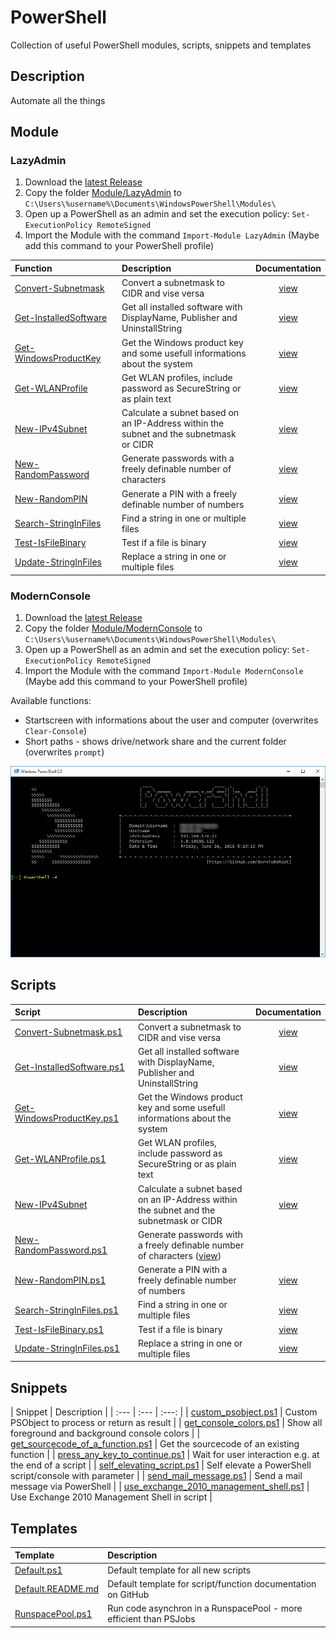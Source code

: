# PowerShell
Collection of useful PowerShell modules, scripts, snippets and templates

## Description

Automate all the things

## Module

### LazyAdmin

1. Download the [latest Release](https://github.com/BornToBeRoot/PowerShell/releases/latest)
2. Copy the folder [Module/LazyAdmin](Module/LazyAdmin) to `C:\Users\%username%\Documents\WindowsPowerShell\Modules\`
3. Open up a PowerShell as an admin and set the execution policy: `Set-ExecutionPolicy RemoteSigned`
4. Import the Module with the command `Import-Module LazyAdmin` (Maybe add this command to your PowerShell profile) 

| Function&nbsp;&nbsp;&nbsp;&nbsp;&nbsp;&nbsp;&nbsp;&nbsp;&nbsp;&nbsp;&nbsp;&nbsp;&nbsp;&nbsp;&nbsp;&nbsp;&nbsp;&nbsp;&nbsp;&nbsp;&nbsp;&nbsp;&nbsp;&nbsp;&nbsp; | Description | Documentation | 
| :--- | :--- | :---: |
| [Convert-Subnetmask](Module/LazyAdmin/Convert-Subnetmask.ps1) | Convert a subnetmask to CIDR and vise versa | [view](Documentation/Convert-Subnetmask.README.md) |
| [Get-InstalledSoftware](Module/LazyAdmin/Get-InstalledSoftware.ps1) | Get all installed software with DisplayName, Publisher and UninstallString | [view](Documentation/Get-InstalledSoftware.README.md) |
| [Get-WindowsProductKey](Module/LazyAdmin/Get-WindowsProductKey.ps1) | Get the Windows product key and some usefull informations about the system | [view](Documentation/Get-WindowsProductKey.README.md) |
| [Get-WLANProfile](Module/LazyAdmin/Get-WLANProfile.ps1) | Get WLAN profiles, include password as SecureString or as plain text | [view ](Documentation/Get-WLANProfile.README.md) |
| [New-IPv4Subnet](Module/LazyAdmin/New-IPv4Subnet.ps1) | Calculate a subnet based on an IP-Address within the subnet and the subnetmask or CIDR | [view](Documentation/New-IPv4Subnet.README.md) |
| [New-RandomPassword](Module/LazyAdmin/New-RandomPassword.ps1) | Generate passwords with a freely definable number of characters | [view](Documentation/New-RandomPassword.README.md) |
| [New-RandomPIN](Module/LazyAdmin/New-RandomPIN.ps1) | Generate a PIN with a freely definable number of numbers | [view ](Documentation/New-RandomPIN.README.md) |
| [Search-StringInFiles](Module/LazyAdmin/Search-StringInFiles.ps1) | Find a string in one or multiple files | [view ](Documentation/Search-StringInFiles.README.md) |
| [Test-IsFileBinary](Module/LazyAdmin/Test-IsFileBinary.ps1) | Test if a file is binary | [view ](Documentation/Test-IsFileBinary.README.md) |
| [Update-StringInFiles](Module/LazyAdmin/Update-StringInFiles.ps1) | Replace a string in one or multiple files | [view ](Documentation/Update-StringInFiles.README.md)

### ModernConsole 

1. Download the [latest Release](https://github.com/BornToBeRoot/PowerShell/releases/latest) 
2. Copy the folder [Module/ModernConsole](Module/ModernConsole) to `C:\Users\%username%\Documents\WindowsPowerShell\Modules\`
3. Open up a PowerShell as an admin and set the execution policy: `Set-ExecutionPolicy RemoteSigned`
4. Import the Module with the command `Import-Module ModernConsole`  (Maybe add this command to your PowerShell profile)

Available functions:

* Startscreen with informations about the user and computer (overwrites `Clear-Console`)
* Short paths - shows drive/network share and the current folder (overwrites `prompt`)

![Screenshot](/Documentation/Images/ModernConsole.png?raw=true)

## Scripts

| Script&nbsp;&nbsp;&nbsp;&nbsp;&nbsp;&nbsp;&nbsp;&nbsp;&nbsp;&nbsp;&nbsp;&nbsp;&nbsp;&nbsp;&nbsp;&nbsp;&nbsp;&nbsp;&nbsp;&nbsp;&nbsp;&nbsp;&nbsp;&nbsp;&nbsp;&nbsp;&nbsp;&nbsp;&nbsp;&nbsp;&nbsp;&nbsp;&nbsp;&nbsp;&nbsp;&nbsp;&nbsp; | Description | Documentation | 
| :--- | :--- | :---: |
| [Convert-Subnetmask.ps1](Scripts/Convert-Subnetmask.ps1) | Convert a subnetmask to CIDR and vise versa | [view ](Documentation/Convert-Subnetmask.README.md) |
| [Get-InstalledSoftware.ps1](Scripts/Get-InstalledSoftware.ps1) | Get all installed software with DisplayName, Publisher and UninstallString | [view](Documentation/Get-InstalledSoftware.README.md) |
| [Get-WindowsProductKey.ps1](Scripts/Get-WindowsProductKey.ps1) | Get the Windows product key and some usefull informations about the system | [view](Documentation/Get-WindowsProductKey.README.md) |
| [Get-WLANProfile.ps1](Scripts/Get-WLANProfile.ps1) | Get WLAN profiles, include password as SecureString or as plain text | [view ](Documentation/Get-WLANProfile.README.md)
| [New-IPv4Subnet](Scripts/New-IPv4Subnet.ps1) | Calculate a subnet based on an IP-Address within the subnet and the subnetmask or CIDR | [view](Documentation/New-IPv4Subnet.README.md) |
| [New-RandomPassword.ps1](Scripts/New-RandomPassword.ps1) | Generate passwords with a freely definable number of characters ([view](Documentation/New-RandomPassword.README.md))
| [New-RandomPIN.ps1](Scripts/New-RandomPIN.ps1) | Generate a PIN with a freely definable number of numbers | [view ](Documentation/New-RandomPIN.README.md) |
| [Search-StringInFiles.ps1](Scripts/Search-StringInFiles.ps1) | Find a string in one or multiple files | [view ](Documentation/Search-StringInFiles.README.md) |
| [Test-IsFileBinary.ps1](Scripts/Test-IsFileBinary.ps1) | Test if a file is binary | [view ](Documentation/Test-IsFileBinary.README.md) |
| [Update-StringInFiles.ps1](Scripts/Update-StringInFiles.ps1) | Replace a string in one or multiple files | [view ](Documentation/Update-StringInFiles.README.md) |

## Snippets

| Snippet | Description | 
| :--- | :--- | :---: |
| [custom_psobject.ps1](Snippets/custom_psobject.ps1) | Custom PSObject to process or return as result |
| [get_console_colors.ps1](Snippets/get_console_colors.ps1) | Show all foreground and background console colors |
| [get_sourcecode_of_a_function.ps1](Snippets/get_sourcecode_of_a_function.ps1) | Get the sourcecode of an existing function | 
| [press_any_key_to_continue.ps1](Snippets/press_any_key_to_continue.ps1) | Wait for user interaction e.g. at the end of a script | 
| [self_elevating_script.ps1](Snippets/self_elevating_script.ps1) | Self elevate a PowerShell script/console with parameter |
| [send_mail_message.ps1](Snippets/send_mail_message.ps1) | Send a mail message via PowerShell |
| [use_exchange_2010_management_shell.ps1](Snippets/use_exchange_2010_management_shell.ps1) | Use Exchange 2010 Management Shell in script |

## Templates

| Template | Description |
| :--- | :--- |
| [Default.ps1](Templates/Default.ps1) | Default template for all new scripts |
| [Default.README.md](Templates/Default.README.md) | Default template for script/function documentation on GitHub |
| [RunspacePool.ps1](Templates/RunspacePool.ps1) | Run code asynchron in a RunspacePool - more efficient than PSJobs |
